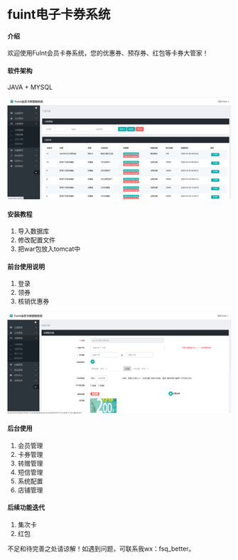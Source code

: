 # fuint电子卡券系统

#### 介绍
欢迎使用FuInt会员卡券系统，您的优惠券、预存券、红包等卡券大管家！ 

#### 软件架构
JAVA + MYSQL

<p><img src="screenshots/coupon-list.png" alt="首页"></p>

#### 安装教程

1.  导入数据库
2.  修改配置文件
3.  把war包放入tomcat中


#### 前台使用说明

1.  登录
2.  领券
3.  核销优惠券

<p><img src="screenshots/create.png" alt="创建界面"></p>

#### 后台使用
1.  会员管理
2.  卡券管理
3.  转赠管理
4.  短信管理
5.  系统配置
6.  店铺管理


#### 后续功能迭代

1.  集次卡
2.  红包

不足和待完善之处请谅解！如遇到问题，可联系我wx：fsq_better。